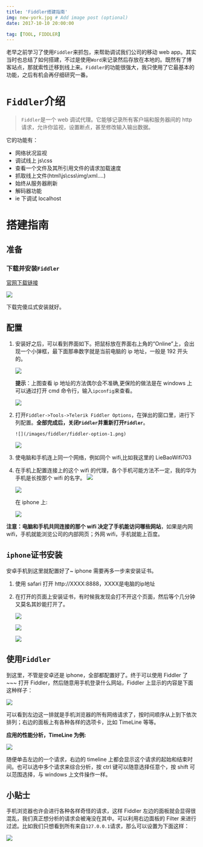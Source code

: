 ```yaml
---
title: 'Fiddler搭建指南'
img: new-york.jpg # Add image post (optional)
date: 2017-10-10 20:00:00

tag: [TOOL, FIDDLER]
---
```


老早之前学习了使用`Fiddler`来抓包，来帮助调试我们公司的移动 web app。其实当时也总结了如何搭建，不过是使用`Word`来记录然后存放在本地的。既然有了博客站点，那就索性迁移到线上来。`Fiddler`的功能很强大，我只使用了它最基本的功能，之后有机会再仔细研究一番。

# `Fiddler`介绍

> `Fiddler`是一个 web 调试代理。它能够记录所有客户端和服务器间的 http 请求，允许你监视，设置断点，甚至修改输入输出数据。

它的功能有：

- 网络状况监视
- 调试线上 js\css
- 查看一个文件及其所引用文件的请求加载速度
- 抓取线上文件(html\js\css\img\xml….)
- 始终从服务器刷新
- 解码器功能
- ie 下调试 localhost

# 搭建指南

## 准备

### 下载并安装`Fiddler`

[官网下载链接](https://www.telerik.com/download/fiddler)

![](/images/fiddler/download-fiddler.png)

下载完傻瓜式安装就好。

## 配置

1.  安装好之后，可以看到界面如下。把鼠标放在界面右上角的“Online”上，会出现一个小弹框，最下面那串数字就是当前电脑的 ip 地址，一般是 192 开头的。

    ![](/images/fiddler/ip-fiddler.png)

    **提示**：上图查看 ip 地址的方法偶尔会不准确,更保险的做法是在 windows 上可以通过打开 cmd 命令行，输入`ipconfig`来查看。

    ![](/images/fiddler/ipconfig.png)

2.  打开`Fiddler->Tools->Telerik Fiddler Options`，在弹出的窗口里，进行下列配置。**全部完成后，关闭`Fiddler`并重新打开`Fiddler`**。

        ![](/images/fiddler/fiddler-option-1.png)

    ![](/images/fiddler/fiddler-option-2.png)

3.  使电脑和手机连上同一个网络，例如同个 wifi,比如我这里的 LieBaoWifi703

4.  在手机上配置连接上的这个 wifi 的代理，各个手机可能方法不一定，我的华为手机是长按那个 wifi 的名字。
    ![](/images/fiddler/huawei-wifi.png)

    ![](/images/fiddler/liebao-wifi-set-android.png)

    在 iphone 上:

    ![](/images/fiddler/liebao-wifi-set-iphone.png)

**注意：电脑和手机共同连接的那个 wifi 决定了手机能访问哪些网站**，如果是内网 wifi，手机就能浏览公司的内部网页；外网 wifi，手机就能上百度。

## `iphone`证书安装

安卓手机到这里就配置好了~ iphone 需要再多一步来安装证书。

1. 使用 safari 打开 http://XXXX:8888，XXXX是电脑的ip地址
2. 在打开的页面上安装证书，有时候我发现会打不开这个页面，然后等个几分钟又莫名其妙能打开了。

   ![](/images/fiddler/iphone-fiddler-cer-1.png)

   ![](/images/fiddler/iphone-fiddler-cer-2.png)

   ![](/images/fiddler/iphone-fiddler-cer-3.png)

## 使用`Fiddler`

到这里，不管是安卓还是 iphone，全部都配置好了。终于可以使用 Fiddler 了~~~
打开 Fiddler，然后随意用手机登录什么网站，Fiddler 上显示的内容是下面这种样子：

![](/images/fiddler/fiddler-common-usage.png)

可以看到左边这一排就是手机浏览器的所有网络请求了，按时间顺序从上到下依次排列；右边的面板上有各种各样的选项卡，比如 TimeLine 等等。

**应用的性能分析，TimeLine 为例:**

![](/images/fiddler/fiddler-timeline.png)

随便单击左边的一个请求，右边的 timeline 上都会显示这个请求的起始和结束时间。也可以选中多个请求来综合分析，按 ctrl 键可以随意选择任意个，按 shift 可以范围选择，与 windows 上文件操作一样。

## 小贴士

手机浏览器也许会进行各种各样奇怪的请求，这样 Fiddler 左边的面板就会显得很混乱，我们真正想分析的请求会被淹没在其中。可以利用右边面板的 Filter 来进行过滤。比如我们只想看到所有来自`127.0.0.1`请求，那么可以设置为下面这样：

![](/images/fiddler/fiddler-host-filter-example.png)
